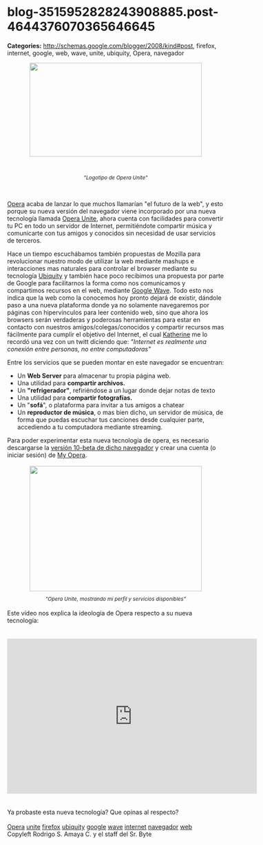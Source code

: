 # blog-3515952828243908885.post-4644376070365646645

**Categories:** http://schemas.google.com/blogger/2008/kind#post, firefox, internet, google, web, wave, unite, ubiquity, Opera, navegador

<a onblur="try {parent.deselectBloggerImageGracefully();} catch(e) {}"
      href="http://4.bp.blogspot.com/_jH77WNrMVRA/SjhnLTLkTMI/AAAAAAAAFt4/ckadEM4Yu3I/s1600-h/Opera+Unite.png"><img
      style="margin: 0px auto 10px; display: block; text-align: center; cursor: pointer; width:
      400px; height: 218px;"
      src="http://4.bp.blogspot.com/_jH77WNrMVRA/SjhnLTLkTMI/AAAAAAAAFt4/ckadEM4Yu3I/s400/Opera+Unite.png"
      alt="" id="BLOGGER_PHOTO_ID_5348138001327475906" border="0" /></a><br /><p
      align="center"><span style="font-style: italic;"><span
      style="font-size:85%;">"Logotipo de Opera Unite"</span></span></p><br
      /><p><a href="http://www.opera.com/">Opera</a> acaba de lanzar lo que
      muchos llamarían "el futuro de la web", y esto porque su nueva versión del navegador viene
      incorporado por una nueva tecnología llamada <a href="http://unite.opera.com/">Opera
      Unite</a>, ahora cuenta con facilidades para convertir tu PC en todo un servidor de
      Internet, permitiéndote compartir música y comunicarte con tus amigos y conocidos sin
      necesidad de usar servicios de terceros.</p><p>Hace un tiempo escuchábamos también
      propuestas de Mozilla para revolucionar nuestro modo de utilizar la web mediante mashups e
      interacciones mas naturales para controlar el browser mediante su tecnología <a
      href="http://labs.mozilla.com/projects/ubiquity/">Ubiquity</a> y también hace poco
      recibimos una propuesta por parte de Google para facilitarnos la forma como nos comunicamos y
      compartimos recursos en el web, mediante <a href="http://wave.google.com/">Google
      Wave</a>. Todo esto nos indica que la web como la conocemos hoy pronto dejará de
      existir, dándole paso a una nueva plataforma donde ya no solamente navegaremos por páginas con
      hipervínculos para leer contenido web, sino que ahora los browsers serán verdaderas y
      poderosas herramientas para estar en contacto con nuestros amigos/colegas/conocidos y
      compartir recursos mas fácilmente para cumplir el objetivo del Internet, el cual <a
      href="http://www.queith.net/">Katherine</a> me lo recordó una vez con un twitt
      diciendo que: <span style="font-style: italic;">"Internet es realmente una conexión
      entre personas, no entre computadoras"</span><span style="font-style:
      italic;"><br /></span></p><p>Entre los servicios que se pueden
      montar en este navegador se encuentran:<br /></p><ul><li>Un <span
      style="font-weight: bold;">Web Server</span> para almacenar tu propia página
      web.</li><li>Una utilidad para <span style="font-weight: bold;">compartir
      archivos.</span></li><li>Un <span style="font-weight:
      bold;">"refrigerador"</span>, refiriéndose a un lugar donde dejar notas de
      texto</li><li>Una utilidad para <span style="font-weight: bold;">compartir
      fotografías.</span></li><li>Un "<span style="font-weight:
      bold;">sofá</span>", o plataforma para invitar a tus amigos a
      chatear</li><li>Un <span style="font-weight: bold;">reproductor de
      música</span>, o mas bien dicho, un servidor de música, de forma que puedas escuchar tus
      canciones desde cualquier parte, accediendo a tu computadora mediante
      streaming.</li></ul>Para poder experimentar esta nueva tecnología de opera, es
      necesario descargarse la <a href="http://labs.opera.com/news/2009/06/16/">versión
      10-beta de dicho navegador</a> y crear una cuenta (o iniciar sesión) de <a
      href="http://my.opera.com/community/">My Opera</a>.<br /><br /><div
      style="text-align: center;"><a onblur="try {parent.deselectBloggerImageGracefully();}
      catch(e) {}"
      href="http://1.bp.blogspot.com/_jH77WNrMVRA/Sjh6ZwaPOSI/AAAAAAAAFuM/TRYp3M5QrlU/s1600-h/robertux+opera+unite.png"><img
      style="margin: 0px auto 10px; display: block; text-align: center; cursor: pointer; width:
      400px; height: 291px;"
      src="http://1.bp.blogspot.com/_jH77WNrMVRA/Sjh6ZwaPOSI/AAAAAAAAFuM/TRYp3M5QrlU/s400/robertux+opera+unite.png"
      alt="" id="BLOGGER_PHOTO_ID_5348159140412733730" border="0" /></a><span
      style="font-size:85%;"><span style="font-style: italic;">"Opera Unite, mostrando mi
      perfil y servicios disponibles"</span><br /></span></div><br
      />Este vídeo nos explica la ideología de Opera respecto a su nueva tecnología:<br
      /><br /><div align="center"><br /><object height="360"
      width="580"><embed
      src="http://www.youtube.com/v/D5hr-6cw4M8&amp;hl=en&amp;fs=1&amp;rel=0&amp;border=1"
      type="application/x-shockwave-flash" allowscriptaccess="always" allowfullscreen="true"
      height="360" width="580"></embed></object><br /></div><br
      /><br />Ya probaste esta nueva tecnología? Que opinas al respecto?<br /><br
      /><a href="http://www.blogalaxia.com/tags/opera" rel="tag">Opera</a> <a
      href="http://www.blogalaxia.com/tags/unite" rel="tag">unite</a> <a
      href="http://www.blogalaxia.com/tags/firefox" rel="tag">firefox</a> <a
      href="http://www.blogalaxia.com/tags/ubiquity" rel="tag">ubiquity</a> <a
      href="http://www.blogalaxia.com/tags/google" rel="tag">google</a> <a
      href="http://www.blogalaxia.com/tags/wave" rel="tag">wave</a> <a
      href="http://www.blogalaxia.com/tags/internet" rel="tag">internet</a> <a
      href="http://www.blogalaxia.com/tags/navegador" rel="tag">navegador</a> <a
      href="http://www.blogalaxia.com/tags/web" rel="tag">web</a><div
      class="blogger-post-footer">Copyleft Rodrigo S. Amaya C. y el staff del Sr.
      Byte</div>